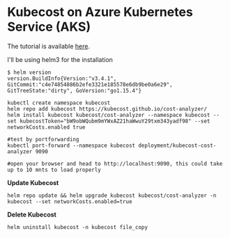 # Kubecost on Azure Kubernetes Service (AKS)

The tutorial is available [here](https://kubecost.com/install).

I'll be using helm3 for the installation 
```shell
$ helm version
version.BuildInfo{Version:"v3.4.1", GitCommit:"c4e74854886b2efe3321e185578e6db9be0a6e29", GitTreeState:"dirty", GoVersion:"go1.15.4"}
```


```shell
kubectl create namespace kubecost
helm repo add kubecost https://kubecost.github.io/cost-analyzer/
helm install kubecost kubecost/cost-analyzer --namespace kubecost --set kubecostToken="bW9obWQubm9mYWxAZ21haWwuY29txm343yadf98" --set networkCosts.enabled true 
```


```shell
#test by portforwarding 
kubectl port-forward --namespace kubecost deployment/kubecost-cost-analyzer 9090

#open your browser and head to http://localhost:9090, this could take up to 10 mnts to load properly 

```


**Update Kubecost**
```shell
helm repo update && helm upgrade kubecost kubecost/cost-analyzer -n kubecost --set networkCosts.enabled=true 
```


**Delete Kubecost**
```shell
helm uninstall kubecost -n kubecost file_copy
```


